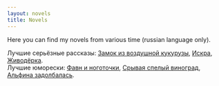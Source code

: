 ```yaml
---
layout: novels
title: Novels
---
```


Here you can find my novels from various time (russian language only).

Лучшие серьёзные рассказы: [Замок из воздушной кукурузы](/2020/05/22/Замок-из-воздушной-кукурузы), [Искра](/2021/04/16/Искра), [Живодёрка](2022/03/14/Живодёрка).<br>
Лучшие юморески: [Фавн и ноготочки](/2018/10/12/Фавн-и-ноготочки), [Срывая спелый виноград](/2022/03/16/Срывая-спелый-виноград), [Альфина задолбалась](2019/10/11/Альфина-задолбалась).